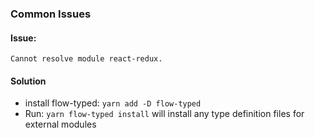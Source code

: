 ### Common Issues

#### Issue:
`Cannot resolve module react-redux.`

#### Solution

 - install flow-typed: `yarn add -D flow-typed`
 - Run: `yarn flow-typed install` will install any type definition files for external modules
